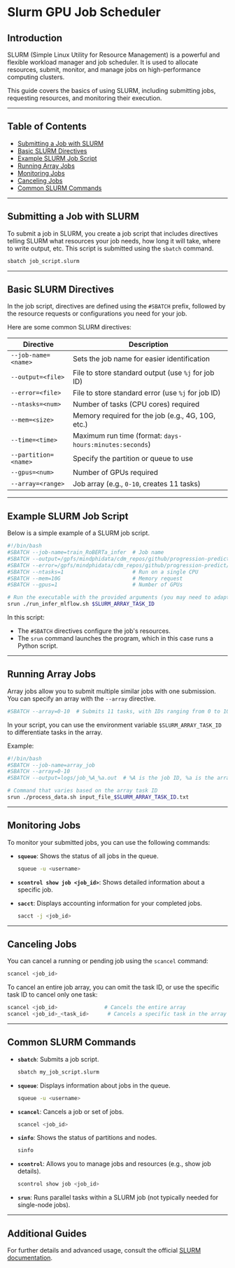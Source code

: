 # Slurm GPU Job Scheduler

## Introduction

SLURM (Simple Linux Utility for Resource Management) is a powerful and flexible workload manager and job scheduler. It is used to allocate resources, submit, monitor, and manage jobs on high-performance computing clusters.

This guide covers the basics of using SLURM, including submitting jobs, requesting resources, and monitoring their execution.

---

## Table of Contents
- [Submitting a Job with SLURM](#submitting-a-job-with-slurm)
- [Basic SLURM Directives](#basic-slurm-directives)
- [Example SLURM Job Script](#example-slurm-job-script)
- [Running Array Jobs](#running-array-jobs)
- [Monitoring Jobs](#monitoring-jobs)
- [Canceling Jobs](#canceling-jobs)
- [Common SLURM Commands](#common-slurm-commands)

---

## Submitting a Job with SLURM

To submit a job in SLURM, you create a job script that includes directives telling SLURM what resources your job needs, how long it will take, where to write output, etc. This script is submitted using the `sbatch` command.

```bash
sbatch job_script.slurm
```

---

## Basic SLURM Directives

In the job script, directives are defined using the `#SBATCH` prefix, followed by the resource requests or configurations you need for your job.

Here are some common SLURM directives:

| Directive            | Description                                           |
|----------------------|-------------------------------------------------------|
| `--job-name=<name>`   | Sets the job name for easier identification           |
| `--output=<file>`     | File to store standard output (use `%j` for job ID)   |
| `--error=<file>`      | File to store standard error (use `%j` for job ID)    |
| `--ntasks=<num>`      | Number of tasks (CPU cores) required                  |
| `--mem=<size>`        | Memory required for the job (e.g., 4G, 10G, etc.)     |
| `--time=<time>`       | Maximum run time (format: `days-hours:minutes:seconds`) |
| `--partition=<name>`  | Specify the partition or queue to use                 |
| `--gpus=<num>`        | Number of GPUs required                               |
| `--array=<range>`     | Job array (e.g., `0-10`, creates 11 tasks)            |

---

## Example SLURM Job Script

Below is a simple example of a SLURM job script.

```bash
#!/bin/bash
#SBATCH --job-name=train_RoBERTa_infer  # Job name
#SBATCH --output=/gpfs/mindphidata/cdm_repos/github/progression-predict/slurm/logs/log.infer.%j.out  # Output file
#SBATCH --error=/gpfs/mindphidata/cdm_repos/github/progression-predict/slurm/logs/log.infer.%j.err   # Error file
#SBATCH --ntasks=1                      # Run on a single CPU
#SBATCH --mem=10G                       # Memory request
#SBATCH --gpus=1                        # Number of GPUs

# Run the executable with the provided arguments (you may need to adapt this if different arguments are required)
srun ./run_infer_mlflow.sh $SLURM_ARRAY_TASK_ID
```

In this script:
- The `#SBATCH` directives configure the job's resources.
- The `srun` command launches the program, which in this case runs a Python script.



---

## Running Array Jobs

Array jobs allow you to submit multiple similar jobs with one submission. You can specify an array with the `--array` directive.

```bash
#SBATCH --array=0-10  # Submits 11 tasks, with IDs ranging from 0 to 10
```

In your script, you can use the environment variable `$SLURM_ARRAY_TASK_ID` to differentiate tasks in the array.

Example:

```bash
#!/bin/bash
#SBATCH --job-name=array_job
#SBATCH --array=0-10
#SBATCH --output=logs/job_%A_%a.out  # %A is the job ID, %a is the array index

# Command that varies based on the array task ID
srun ./process_data.sh input_file_$SLURM_ARRAY_TASK_ID.txt
```

---

## Monitoring Jobs

To monitor your submitted jobs, you can use the following commands:

- **`squeue`**: Shows the status of all jobs in the queue.
  ```bash
  squeue -u <username>
  ```

- **`scontrol show job <job_id>`**: Shows detailed information about a specific job.

- **`sacct`**: Displays accounting information for your completed jobs.
  ```bash
  sacct -j <job_id>
  ```

---

## Canceling Jobs

You can cancel a running or pending job using the `scancel` command:

```bash
scancel <job_id>
```

To cancel an entire job array, you can omit the task ID, or use the specific task ID to cancel only one task:

```bash
scancel <job_id>               # Cancels the entire array
scancel <job_id>_<task_id>      # Cancels a specific task in the array
```

---

## Common SLURM Commands

- **`sbatch`**: Submits a job script.
  ```bash
  sbatch my_job_script.slurm
  ```

- **`squeue`**: Displays information about jobs in the queue.
  ```bash
  squeue -u <username>
  ```

- **`scancel`**: Cancels a job or set of jobs.
  ```bash
  scancel <job_id>
  ```

- **`sinfo`**: Shows the status of partitions and nodes.
  ```bash
  sinfo
  ```

- **`scontrol`**: Allows you to manage jobs and resources (e.g., show job details).
  ```bash
  scontrol show job <job_id>
  ```

- **`srun`**: Runs parallel tasks within a SLURM job (not typically needed for single-node jobs).

---

## Additional Guides

For further details and advanced usage, consult the official [SLURM documentation](https://slurm.schedmd.com/documentation.html).

